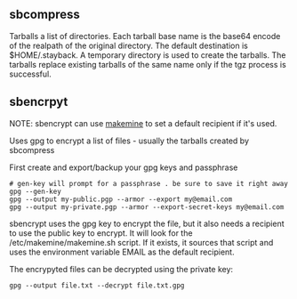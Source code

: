 ## sbcompress
Tarballs a list of directories. Each tarball base name is the base64 encode of the realpath of the original directory. The default destination is $HOME/.stayback. A temporary directory is used to create the tarballs. The tarballs replace existing tarballs of the same name only if the tgz process is successful.

## sbencrpyt
NOTE: sbencrypt can use [makemine](https://github.com/natemarks/makemine) to set a default recipient if it's used.

Uses gpg to encrypt a list of files - usually the tarballs created by sbcompress

First create and export/backup your gpg keys and passphrase

```shell
# gen-key will prompt for a passphrase . be sure to save it right away
gpg --gen-key
gpg --output my-public.pgp --armor --export my@email.com
gpg --output my-private.pgp --armor --export-secret-keys my@email.com

```

sbencrypt uses the gpg key to encrypt the file, but it also needs a recipient to use the public key to encrypt. It will look for the /etc/makemine/makemine.sh script. If it exists, it sources that script and uses the environment variable EMAIL as the default recipient. 


The encrypyted files can be decrypted using the private key:
```shell
gpg --output file.txt --decrypt file.txt.gpg
```